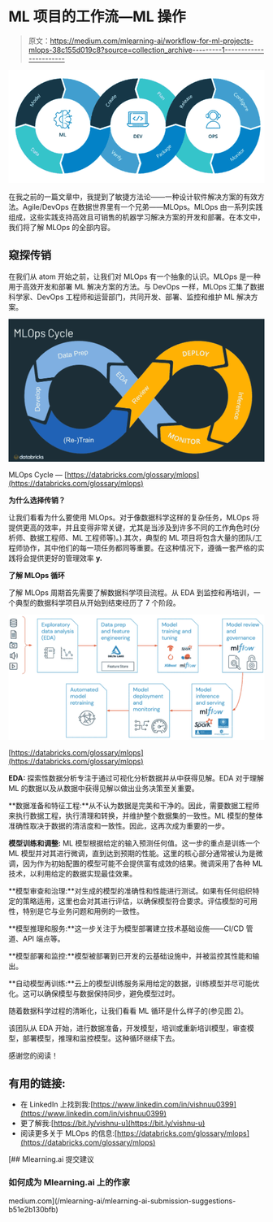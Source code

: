 # ML 项目的工作流—ML 操作

> 原文：<https://medium.com/mlearning-ai/workflow-for-ml-projects-mlops-38c155d019c8?source=collection_archive---------1----------------------->

![](img/c57956c70ee237d30f37b057c484819d.png)

在我之前的一篇文章中，我提到了敏捷方法论——一种设计软件解决方案的有效方法。Agile/DevOps 在数据世界里有一个兄弟——MLOps。MLOps 由一系列实践组成，这些实践支持高效且可销售的机器学习解决方案的开发和部署。在本文中，我们将了解 MLOps 的全部内容。

## 窥探传销

在我们从 atom 开始之前，让我们对 MLOps 有一个抽象的认识。MLOps 是一种用于高效开发和部署 ML 解决方案的方法。与 DevOps 一样，MLOps 汇集了数据科学家、DevOps 工程师和运营部门，共同开发、部署、监控和维护 ML 解决方案。

![](img/f8c3c88e117434544f09d670e5a77786.png)

MLOps Cycle — [https://databricks.com/glossary/mlops](https://databricks.com/glossary/mlops)

**为什么选择传销？**

让我们看看为什么要使用 MLOps。对于像数据科学这样的复杂任务，MLOps 将提供更高的效率，并且变得非常关键，尤其是当涉及到许多不同的工作角色时(分析师、数据工程师、ML 工程师等)。).其次，典型的 ML 项目将包含大量的团队/工程师协作，其中他们的每一项任务都同等重要。在这种情况下，遵循一套严格的实践将会提供更好的管理效率 **y.**

**了解 MLOps 循环**

了解 MLOps 周期首先需要了解数据科学项目流程。从 EDA 到监控和再培训，一个典型的数据科学项目从开始到结束经历了 7 个阶段。

![](img/adbfb4ee6c101e7011831c66ce6de2b0.png)

[https://databricks.com/glossary/mlops](https://databricks.com/glossary/mlops)

**EDA:** 探索性数据分析专注于通过可视化分析数据并从中获得见解。EDA 对于理解 ML 的数据以及从数据中获得见解以做出业务决策至关重要。

**数据准备和特征工程:**从不认为数据是完美和干净的。因此，需要数据工程师来执行数据工程，执行清理和转换，并维护整个数据集的一致性。ML 模型的整体准确性取决于数据的清洁度和一致性。因此，这再次成为重要的一步。

**模型训练和调整:** ML 模型根据给定的输入预测任何值。这一步的重点是训练一个 ML 模型并对其进行微调，直到达到预期的性能。这里的核心部分通常被认为是微调，因为作为初始配置的模型可能不会提供富有成效的结果。微调采用了各种 ML 技术，以利用给定的数据实现最佳效果。

**模型审查和治理:**对生成的模型的准确性和性能进行测试。如果有任何组织特定的策略适用，这里也会对其进行评估，以确保模型符合要求。评估模型的可用性，特别是它与业务问题和用例的一致性。

**模型推理和服务:**这一步关注于为模型部署建立技术基础设施——CI/CD 管道、API 端点等。

**模型部署和监控:**模型被部署到已开发的云基础设施中，并被监控其性能和输出。

**自动模型再训练:**云上的模型训练服务采用给定的数据，训练模型并尽可能优化。这可以确保模型与数据保持同步，避免模型过时。

随着数据科学过程的清晰化，让我们看看 ML 循环是什么样子的(参见图 2)。

该团队从 EDA 开始，进行数据准备，开发模型，培训或重新培训模型，审查模型，部署模型，推理和监控模型。这种循环继续下去。

感谢您的阅读！

## 有用的链接:

*   在 LinkedIn 上找到我:[https://www.linkedin.com/in/vishnuu0399](https://www.linkedin.com/in/vishnuu0399)
*   更了解我:[https://bit.ly/vishnu-u](https://bit.ly/vishnu-u)
*   阅读更多关于 MLOps 的信息:[https://databricks.com/glossary/mlops](https://databricks.com/glossary/mlops)

[](/mlearning-ai/mlearning-ai-submission-suggestions-b51e2b130bfb) [## Mlearning.ai 提交建议

### 如何成为 Mlearning.ai 上的作家

medium.com](/mlearning-ai/mlearning-ai-submission-suggestions-b51e2b130bfb)